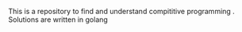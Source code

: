 This is a repository to find and understand compititive programming . Solutions are written in golang 